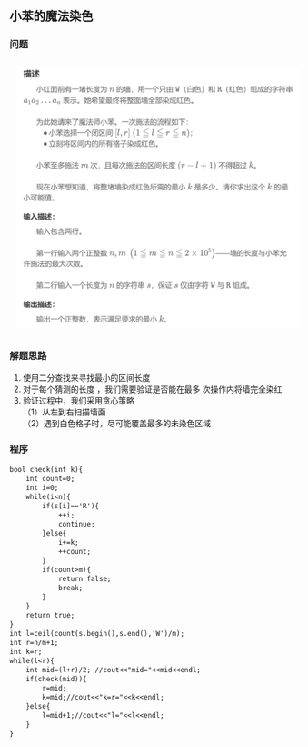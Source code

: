 ## 小苯的魔法染色
### 问题
<img src="../../../pic/C-Lang/Algorithm/Search/bisection_exp1.png" style="width:600px;padding:10px;"/>

### 解题思路
1. 使用二分查找来寻找最小的区间长度 
2. 对于每个猜测的长度 ，我们需要验证是否能在最多  次操作内将墙完全染红
3. 验证过程中，我们采用贪心策略\
（1）从左到右扫描墙面\
（2）遇到白色格子时，尽可能覆盖最多的未染色区域
### 程序
```
bool check(int k){
    int count=0;
    int i=0;
    while(i<n){
        if(s[i]=='R'){
            ++i;
            continue;
        }else{
            i+=k;
            ++count;
        }
        if(count>m){ 
            return false;
            break;
        }
    }
    return true;
}
int l=ceil(count(s.begin(),s.end(),'W')/m);
int r=n/m+1;
int k=r;
while(l<r){
    int mid=(l+r)/2; //cout<<"mid="<<mid<<endl;
    if(check(mid)){
        r=mid;
        k=mid;//cout<<"k=r="<<k<<endl;
    }else{
        l=mid+1;//cout<<"l="<<l<<endl;
    }
}    
```